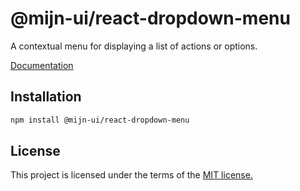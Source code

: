 # @mijn-ui/react-dropdown-menu

A contextual menu for displaying a list of actions or options.

[Documentation](https://mijn-ui.vercel.app/docs/components/dropdown-menu)

## Installation

```sh
npm install @mijn-ui/react-dropdown-menu
```

## License

This project is licensed under the terms of the [MIT license.](https://github.com/mijn-ui/mijn-ui-react/blob/main/LICENSE)
